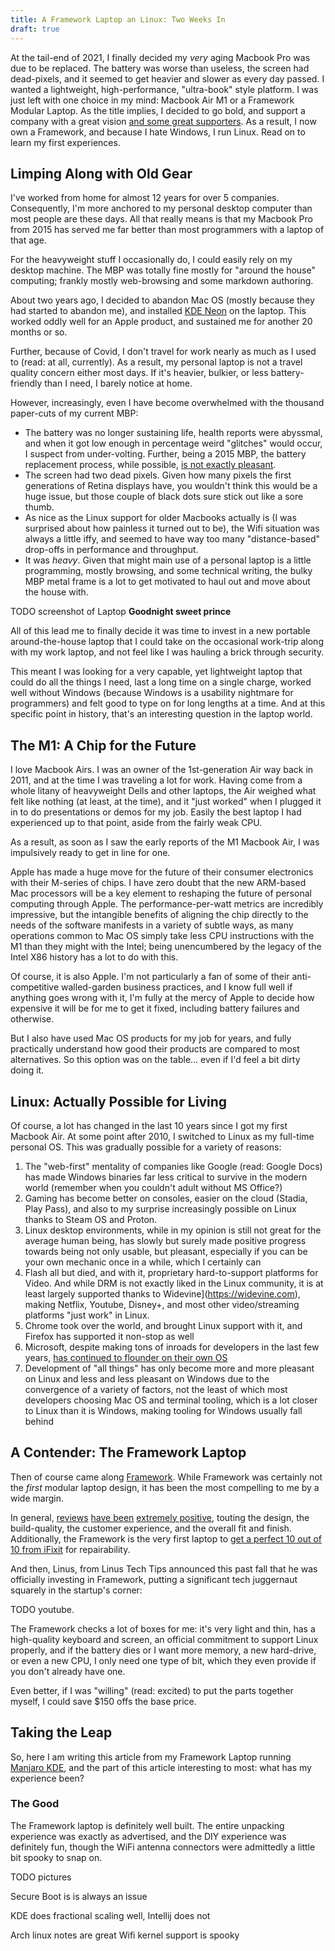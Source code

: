 ```yaml
---
title: A Framework Laptop an Linux: Two Weeks In
draft: true
---
```

At the tail-end of 2021, I finally decided my *very* aging Macbook Pro was due to be replaced. The battery was worse than useless, the screen had dead-pixels, and it seemed to get heavier and slower as every day passed. I wanted a lightweight, high-performance, "ultra-book" style platform. I was just left with one choice in my mind: Macbook Air M1 or a Framework Modular Laptop. As the title implies, I decided to go bold, and support a company with a great vision [and some great supporters](). As a result, I now own a Framework, and because I hate Windows, I run Linux. Read on to learn my first experiences.

<!--more-->

## Limping Along with Old Gear

I've worked from home for almost 12 years for over 5 companies. Consequently, I'm more anchored to my personal desktop computer than most people are these days. All that really means is that my Macbook Pro from 2015 has served me far better than most programmers with a laptop of that age.

For the heavyweight stuff I occasionally do, I could easily rely on my desktop machine. The MBP was totally fine mostly for "around the house" computing; frankly mostly web-browsing and some markdown authoring.

About two years ago, I decided to abandon Mac OS (mostly because they had started to abandon me), and installed [KDE Neon]() on the laptop. This worked oddly well for an Apple product, and sustained me for another 20 months or so.

Further, because of Covid, I don't travel for work nearly as much as I used to (read: at all, currently). As a result, my personal laptop is not a travel quality concern either most days. If it's heavier, bulkier, or less battery-friendly than I need, I barely notice at home.

However, increasingly, even I have become overwhelmed with the thousand paper-cuts of my current MBP:

* The battery was no longer sustaining life, health reports were abyssmal, and when it got low enough in percentage weird "glitches" would occur, I suspect from under-volting. Further, being a 2015 MBP, the battery replacement process, while possible, [is not exactly pleasant]().
* The screen had two dead pixels. Given how many pixels the first generations of Retina displays have, you wouldn't think this would be a huge issue, but those couple of black dots sure stick out like a sore thumb.
* As nice as the Linux support for older Macbooks actually is (I was surprised about how painless it turned out to be), the Wifi situation was always a little iffy, and seemed to have way too many "distance-based" drop-offs in performance and throughput.
* It was *heavy*. Given that might main use of a personal laptop is a little programming, mostly browsing, and some technical writing, the bulky MBP metal frame is a lot to get motivated to haul out and move about the house with.

TODO screenshot of Laptop
**Goodnight sweet prince**

All of this lead me to finally decide it was time to invest in a new portable around-the-house laptop that I could take on the occasional work-trip along with my work laptop, and not feel like I was hauling a brick through security.

This meant I was looking for a very capable, yet lightweight laptop that could do all the things I need, last a long time on a single charge, worked well without Windows (because Windows is a usability nightmare for programmers) and felt good to type on for long lengths at a time. And at this specific point in history, that's an interesting question in the laptop world.

## The M1: A Chip for the Future

I love Macbook Airs. I was an owner of the 1st-generation Air way back in 2011, and at the time I was traveling a lot for work. Having come from a whole litany of heavyweight Dells and other laptops, the Air weighed what felt like nothing (at least, at the time), and it "just worked" when I plugged it in to do presentations or demos for my job. Easily the best laptop I had experienced up to that point, aside from the fairly weak CPU.

As a result, as soon as I saw the early reports of the M1 Macbook Air, I was impulsively ready to get in line for one.

Apple has made a huge move for the future of their consumer electronics with their M-series of chips. I have zero doubt that the new ARM-based Mac processors will be a key element to reshaping the future of personal computing through Apple. The performance-per-watt metrics are incredibly impressive, but the intangible benefits of aligning the chip directly to the needs of the software manifests in a variety of subtle ways, as many operations common to Mac OS simply take less CPU instructions with the M1 than they might with the Intel; being unencumbered by the legacy of the Intel X86 history has a lot to do with this.

Of course, it is also Apple. I'm not particularly a fan of some of their anti-competitive walled-garden business practices, and I know full well if anything goes wrong with it, I'm fully at the mercy of Apple to decide how expensive it will be for me to get it fixed, including battery failures and otherwise.

But I also have used Mac OS products for my job for years, and fully practically understand how good their products are compared to most alternatives. So this option was on the table... even if I'd feel a bit dirty doing it.

## Linux: Actually Possible for Living

Of course, a lot has changed in the last 10 years since I got my first Macbook Air. At some point after 2010, I switched to Linux as my full-time personal OS. This was gradually possible for a variety of reasons:

1. The "web-first" mentality of companies like Google (read: Google Docs) has made Windows binaries far less critical to survive in the modern world (remember when you couldn't adult without MS Office?)
2. Gaming has become better on consoles, easier on the cloud (Stadia, Play Pass), and also to my surprise increasingly possible on Linux thanks to Steam OS and Proton.
3. Linux desktop environments, while in my opinion is still not great for the average human being, has slowly but surely made positive progress towards being not only usable, but pleasant, especially if you can be your own mechanic once in a while, which I certainly can
4. Flash all but died, and with it, proprietary hard-to-support platforms for Video. And while DRM is not exactly liked in the Linux community, it is at least largely supported thanks to Widevine](https://widevine.com), making Netflix, Youtube, Disney+, and most other video/streaming platforms "just work" in Linux.
5. Chrome took over the world, and brought Linux support with it, and Firefox has supported it non-stop as well
6. Microsoft, despite making tons of inroads for developers in the last few years, [has continued to flounder on their own OS](https://arstechnica.com/gadgets/2021/10/windows-11-the-ars-technica-review/)
7. Development of "all things" has only become more and more pleasant on Linux and less and less pleasant on Windows due to the convergence of a variety of factors, not the least of which most developers choosing Mac OS and terminal tooling, which is a lot closer to Linux than it is Windows, making tooling for Windows usually fall behind

## A Contender: The Framework Laptop

Then of course came along [Framework](https://frame.work). While Framework was certainly not the *first* modular laptop design, it has been the most compelling to me by a wide margin.

In general, [reviews](https://arstechnica.com/gadgets/2021/07/frameworks-new-lightweight-modular-laptop-delivers-on-its-promises/) [have been](https://www.tomsguide.com/reviews/framework-laptop-review-the-anti-macbook-has-arrived) [extremely positive](https://www.pcmag.com/reviews/framework-laptop), touting the design, the build-quality, the customer experience, and the overall fit and finish. Additionally, the Framework is the very first laptop to [get a perfect 10 out of 10 from iFixit](https://www.ifixit.com/News/51614/framework-laptop-teardown-10-10-but-is-it-perfect) for repairability.

And then, Linus, from Linus Tech Tips announced this past fall that he was officially investing in Framework, putting a significant tech juggernaut squarely in the startup's corner:

TODO youtube.

The Framework checks a lot of boxes for me: it's very light and thin, has a high-quality keyboard and screen, an official commitment to support Linux properly, and if the battery dies or I want more memory, a new hard-drive, or even a new CPU, I only need one type of bit, which they even provide if you don't already have one.

Even better, if I was "willing" (read: excited) to put the parts together myself, I could save $150 offs the base price.

## Taking the Leap

So, here I am writing this article from my Framework Laptop running [Manjaro KDE](https://manjaro.org/downloads/official/kde/), and the part of this article interesting to most: what has my experience been?

### The Good

The Framework laptop is definitely well built. The entire unpacking experience was exactly as advertised, and the DIY experience was definitely fun, though the WiFi antenna connectors were admittedly a little bit spooky to snap on.

TODO pictures


Secure Boot is is always an issue

KDE does fractional scaling well, Intellij does not

Arch linux notes are great
Wifi kernel support is spooky
